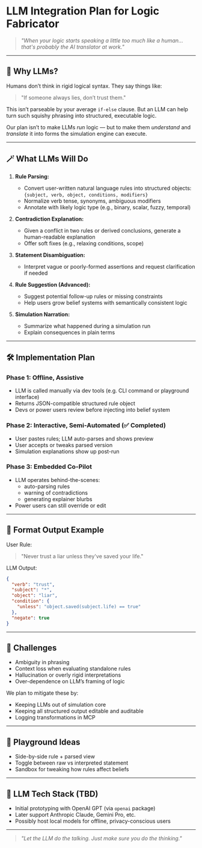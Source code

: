 # LLM Integration Plan for Logic Fabricator

> *"When your logic starts speaking a little too much like a human... that's probably the AI translator at work."*

---

## 🧠 Why LLMs?

Humans don’t think in rigid logical syntax. They say things like:

> "If someone always lies, don’t trust them."

This isn’t parseable by your average `if-else` clause. But an LLM can help turn such squishy phrasing into structured, executable logic.

Our plan isn’t to make LLMs *run* logic — but to make them *understand* and *translate* it into forms the simulation engine can execute.

---

## 🪄 What LLMs Will Do

1. **Rule Parsing:**

   - Convert user-written natural language rules into structured objects: `{subject, verb, object, conditions, modifiers}`
   - Normalize verb tense, synonyms, ambiguous modifiers
   - Annotate with likely logic type (e.g., binary, scalar, fuzzy, temporal)

2. **Contradiction Explanation:**

   - Given a conflict in two rules or derived conclusions, generate a human-readable explanation
   - Offer soft fixes (e.g., relaxing conditions, scope)

3. **Statement Disambiguation:**

   - Interpret vague or poorly-formed assertions and request clarification if needed

4. **Rule Suggestion (Advanced):**

   - Suggest potential follow-up rules or missing constraints
   - Help users grow belief systems with semantically consistent logic

5. **Simulation Narration:**

   - Summarize what happened during a simulation run
   - Explain consequences in plain terms

---

## 🛠️ Implementation Plan

### Phase 1: Offline, Assistive

- LLM is called manually via dev tools (e.g. CLI command or playground interface)
- Returns JSON-compatible structured rule object
- Devs or power users review before injecting into belief system

### Phase 2: Interactive, Semi-Automated (✅ Completed)

- User pastes rules; LLM auto-parses and shows preview
- User accepts or tweaks parsed version
- Simulation explanations show up post-run

### Phase 3: Embedded Co-Pilot

- LLM operates behind-the-scenes:
  - auto-parsing rules
  - warning of contradictions
  - generating explainer blurbs
- Power users can still override or edit

---

## 🧩 Format Output Example

User Rule:

> "Never trust a liar unless they've saved your life."

LLM Output:

```json
{
  "verb": "trust",
  "subject": "*",  
  "object": "liar",
  "condition": {
    "unless": "object.saved(subject.life) == true"
  },
  "negate": true
}
```

---

## 🚧 Challenges

- Ambiguity in phrasing
- Context loss when evaluating standalone rules
- Hallucination or overly rigid interpretations
- Over-dependence on LLM’s framing of logic

We plan to mitigate these by:

- Keeping LLMs out of simulation core
- Keeping all structured output editable and auditable
- Logging transformations in MCP

---

## 🤹 Playground Ideas

- Side-by-side rule + parsed view
- Toggle between raw vs interpreted statement
- Sandbox for tweaking how rules affect beliefs

---

## 🤖 LLM Tech Stack (TBD)

- Initial prototyping with OpenAI GPT (via `openai` package)
- Later support Anthropic Claude, Gemini Pro, etc.
- Possibly host local models for offline, privacy-conscious users

---

> *"Let the LLM do the talking. Just make sure you do the thinking."*

